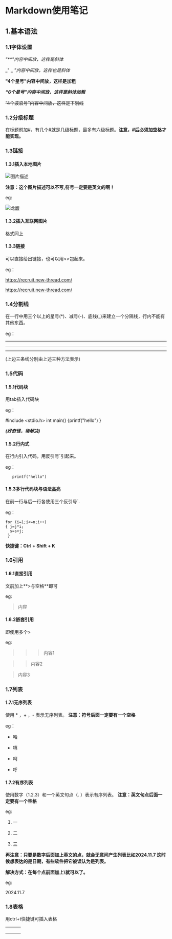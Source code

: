 # Markdown使用笔记

## 1.基本语法

### 1.1字体设置

*"**"内容中间放，这样是斜体*

_" _ _"内容中间放，这样也是斜体_

**"4个星号"内容中间放，这样是加粗**

***“6个星号”内容中间放，这样是斜体加粗***

~~“4个波浪号”内容中间放，这样是下划线~~

### 1.2分级标题

在标题前加#，有几个#就是几级标题，最多有六级标题。**注意，#后必须加空格才能实现。**

### 1.3链接

#### 1.3.1插入本地图片

![图片描述](图片路径)

**注意：这个图片描述可以不写,符号一定要是英文的啊！**

eg:

![龙馥](D:\picture\QQ图片20241003230552.jpg)

#### 1.3.2插入互联网图片

格式同上

#### 1.3.3链接

可以直接给出链接，也可以用<>包起来。

eg：

https://recruit.new-thread.com/

<https://recruit.new-thread.com/>

### 1.4分割线

在一行中用三个以上的星号(*)、减号(-)、底线(_)来建立一个分隔线，行内不能有其他东西。

eg：

****

----

____

(上边三条线分别由上述三种方法表示)

### 1.5代码

#### 1.5.1代码块

用tab插入代码块

eg：

#include <stdio.h>
int main()
{printf("hello")
}

***(好奇怪，待解决)***

#### 1.5.2行内式

在行内引入代码，用反引号`引起来。

eg：

`	printf("hello")`

#### 1.5.3多行代码块与语法高亮

在前一行与后一行各使用三个反引号`.

eg：

``` 
for (i=1;i<=n;i++)
{ j=j*i;
  s=s+j;
 }
```

**快捷键：Ctrl + Shift + K**

### 1.6引用

#### 1.6.1直接引用

文前加上**>与空格**即可

eg:

> 内容

#### 1.6.2嵌套引用

即使用多个>

eg:

> > > 内容1

> > 内容2

> 内容3

### 1.7列表

#### 1.7.1无序列表

使用 * ，+ ，-  表示无序列表。
**注意：符号后面一定要有一个空格**

eg：

- 哈

- 嘻

- 呵

- 呼

#### 1.7.2有序列表

使用数字（1.2.3）和一个英文句点（. ）表示有序列表。
**注意：英文句点后面一定要有一个空格**

eg:

1. 一

2. 二

3. 三

**再注意：只要是数字后面加上英文的点，就会无意间产生列表比如2024.11.7 这时候想表达的是日期，有些软件把它被误认为是列表。**

**解决方式：在每个点前面加上\就可以了。**

eg:

2024\.11\.7

### 1.8表格

用ctrl+t快捷键可插入表格

|      |      |      |
| ---- | ---- | ---- |
|      |      |      |
|      |      |      |
|      |      |      |



